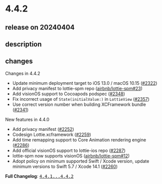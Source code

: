 # 4.4.2

## release on 20240404

## description

## changes

Changes in 4.4.2

* Update minimum deployment target to iOS 13.0 / macOS 10.15 (<a class="issue-link js-issue-link" data-error-text="Failed to load title" data-id="2147501763" data-permission-text="Title is private" data-url="https://github.com/airbnb/lottie-ios/issues/2322" data-hovercard-type="pull_request" data-hovercard-url="/airbnb/lottie-ios/pull/2322/hovercard" href="https://github.com/airbnb/lottie-ios/pull/2322">#2322</a>)
* Add privacy manifest to lottie-spm repo (<a class="issue-link js-issue-link" data-error-text="Failed to load title" data-id="2225845675" data-permission-text="Title is private" data-url="https://github.com/airbnb/lottie-spm/issues/23" data-hovercard-type="pull_request" data-hovercard-url="/airbnb/lottie-spm/pull/23/hovercard" href="https://github.com/airbnb/lottie-spm/pull/23">airbnb/lottie-spm#23</a>)
* Add visionOS support to Cocoapods podspec (<a class="issue-link js-issue-link" data-error-text="Failed to load title" data-id="2203934201" data-permission-text="Title is private" data-url="https://github.com/airbnb/lottie-ios/issues/2348" data-hovercard-type="pull_request" data-hovercard-url="/airbnb/lottie-ios/pull/2348/hovercard" href="https://github.com/airbnb/lottie-ios/pull/2348">#2348</a>)
* Fix incorrect usage of <code>State(initialValue:)</code> in <code>LottieView</code> (<a class="issue-link js-issue-link" data-error-text="Failed to load title" data-id="2221167380" data-permission-text="Title is private" data-url="https://github.com/airbnb/lottie-ios/issues/2357" data-hovercard-type="pull_request" data-hovercard-url="/airbnb/lottie-ios/pull/2357/hovercard" href="https://github.com/airbnb/lottie-ios/pull/2357">#2357</a>)
* Use correct version number when building XCFramework bundle (<a class="issue-link js-issue-link" data-error-text="Failed to load title" data-id="2182458107" data-permission-text="Title is private" data-url="https://github.com/airbnb/lottie-ios/issues/2341" data-hovercard-type="pull_request" data-hovercard-url="/airbnb/lottie-ios/pull/2341/hovercard" href="https://github.com/airbnb/lottie-ios/pull/2341">#2341</a>)

New features in 4.4.0

* Add privacy manifest (<a class="issue-link js-issue-link" data-error-text="Failed to load title" data-id="2033330596" data-permission-text="Title is private" data-url="https://github.com/airbnb/lottie-ios/issues/2252" data-hovercard-type="pull_request" data-hovercard-url="/airbnb/lottie-ios/pull/2252/hovercard" href="https://github.com/airbnb/lottie-ios/pull/2252">#2252</a>)
* Codesign Lottie.xcframework (<a class="issue-link js-issue-link" data-error-text="Failed to load title" data-id="2042311852" data-permission-text="Title is private" data-url="https://github.com/airbnb/lottie-ios/issues/2259" data-hovercard-type="pull_request" data-hovercard-url="/airbnb/lottie-ios/pull/2259/hovercard" href="https://github.com/airbnb/lottie-ios/pull/2259">#2259</a>)
* Add time remapping support to Core Animation rendering engine (<a class="issue-link js-issue-link" data-error-text="Failed to load title" data-id="2073294317" data-permission-text="Title is private" data-url="https://github.com/airbnb/lottie-ios/issues/2286" data-hovercard-type="pull_request" data-hovercard-url="/airbnb/lottie-ios/pull/2286/hovercard" href="https://github.com/airbnb/lottie-ios/pull/2286">#2286</a>)
* Add official visionOS support to lottie-ios repo (<a class="issue-link js-issue-link" data-error-text="Failed to load title" data-id="2075417303" data-permission-text="Title is private" data-url="https://github.com/airbnb/lottie-ios/issues/2287" data-hovercard-type="pull_request" data-hovercard-url="/airbnb/lottie-ios/pull/2287/hovercard" href="https://github.com/airbnb/lottie-ios/pull/2287">#2287</a>)
* lottie-spm now supports visionOS (<a class="issue-link js-issue-link" data-error-text="Failed to load title" data-id="1893481451" data-permission-text="Title is private" data-url="https://github.com/airbnb/lottie-spm/issues/12" data-hovercard-type="pull_request" data-hovercard-url="/airbnb/lottie-spm/pull/12/hovercard" href="https://github.com/airbnb/lottie-spm/pull/12">airbnb/lottie-spm#12</a>)
* Adopt policy on minimum supported Swift / Xcode version, update minimum versions to Swift 5.7 / Xcode 14.1 (<a class="issue-link js-issue-link" data-error-text="Failed to load title" data-id="2042655983" data-permission-text="Title is private" data-url="https://github.com/airbnb/lottie-ios/issues/2260" data-hovercard-type="pull_request" data-hovercard-url="/airbnb/lottie-ios/pull/2260/hovercard" href="https://github.com/airbnb/lottie-ios/pull/2260">#2260</a>)

<strong>Full Changelog</strong>: <a class="commit-link" href="https://github.com/airbnb/lottie-ios/compare/4.4.1...4.4.2"><tt>4.4.1...4.4.2</tt></a>


